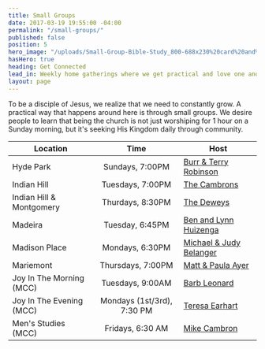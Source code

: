 ```yaml
---
title: Small Groups
date: 2017-03-19 19:55:00 -04:00
permalink: "/small-groups/"
published: false
position: 5
hero_image: "/uploads/Small-Group-Bible-Study_800-688x230%20card%20and%20website%20image.jpg"
hasHero: true
heading: Get Connected
lead_in: Weekly home gatherings where we get practical and love one another.
layout: page
---
```


To be a disciple of Jesus, we realize that we need to constantly grow. A practical way that happens around here is through small groups. We desire people to learn that being the church is not just worshiping for 1 hour on a Sunday morning, but it's seeking His Kingdom daily through community.

| Location                     | Time                 | Host                                              |
| ---------------------------  | :--------------------: | --------------------------------------------------|
| Hyde Park                    | Sundays, 7:00PM      | [Burr & Terry Robinson](mailto:burr.robinson@gmail.com)|
| Indian Hill                  | Tuesdays, 7:00PM     | [The Cambrons](mailto:mikecambron43@gmail.com)|                          |
| Indian Hill & Montgomery | Thurdays, 8:30PM     | [The Deweys](mailto:dewdini@yahoo.com)                             |
| Madeira                      | Tuesday, 6:45PM      | [Ben and Lynn Huizenga](mailto:huizenb@gmail.com)                 |
| Madison Place                 | Mondays, 6:30PM     | [Michael & Judy Belanger](mailto:chefbelanger@hotmail.com)            |
| Mariemont                    | Thursdays, 7:00PM    | [Matt & Paula Ayer](mailto:matt@ayerquality.com)                  |
| Joy In The Morning (MCC)     | Tuesdays, 9:00AM     | [Barb Leonard](mailto:tfleo@cinci.rr.com)                           |
| Joy In The Evening (MCC)     | Mondays (1st/3rd), 7:30 PM  | [Teresa Earhart](mailto:ttearhart@gmail.com)                    |
| Men's Studies (MCC)          | Fridays, 6:30 AM     | [Mike Cambron](mailto:mikecambron43@gmail.com)                       |